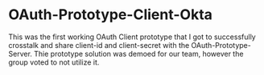 # OAuth-Prototype-Client-Okta

This was the first working OAuth Client prototype that I got to successfully crosstalk and share client-id and client-secret with the OAuth-Prototype-Server. Thie prototype solution was demoed for our team, however the group voted to not utilize it.
